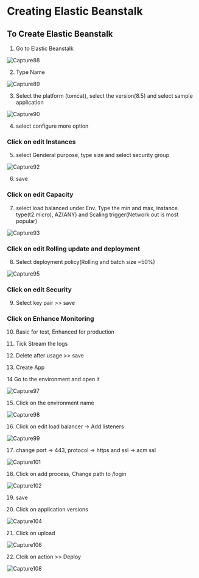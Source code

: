 # Creating Elastic Beanstalk

## To Create Elastic Beanstalk

1. Go to Elastic Beanstalk

![Capture88](https://user-images.githubusercontent.com/18073289/216986125-f675d0bf-16bd-47ed-8784-79a54ec5aab1.PNG)

2. Type Name

![Capture89](https://user-images.githubusercontent.com/18073289/216986260-13f8d15a-4a73-448a-828c-6b6065934a92.PNG)

3. Select the platform (tomcat), select the version(8.5) and select sample application

![Capture90](https://user-images.githubusercontent.com/18073289/216986283-7b86cb69-4abe-404b-8c32-e346cd24de8a.PNG)

4. select configure more option

### Click on edit Instances
5.  select Genderal purpose, type size and select security group

![Capture92](https://user-images.githubusercontent.com/18073289/216986713-73b77cd6-aa4f-43d5-9795-d637ef61b573.PNG)

6. save

### Click on edit Capacity
7. select load balanced under Env. Type the min and max, instance type(t2.micro), AZ(ANY) and Scaling trigger(Network out is most popular)

![Capture93](https://user-images.githubusercontent.com/18073289/216987571-2ab6f26c-f96f-495e-99f3-cfb521bb3d42.PNG)

### Click on edit Rolling update and deployment

8. Select deployment policy(Rolling and batch size =50%)

![Capture95](https://user-images.githubusercontent.com/18073289/216988700-540bfd85-5da9-42d7-b506-7a47f2e3e512.PNG)

### Click on edit Security

9. Select key pair >> save

### Click on Enhance Monitoring

10. Basic for test, Enhanced for production

11. Tick Stream the logs

12. Delete after usage >> save

13. Create App

14 Go to the environment and open it

![Capture97](https://user-images.githubusercontent.com/18073289/216990516-e87fe76f-f5b0-4605-b936-323f4e8b6107.PNG)

15. Click on the environment name

![Capture98](https://user-images.githubusercontent.com/18073289/216990872-bd62342c-394c-403e-aa66-5c4368df673f.PNG)

16. Click on edit load balancer -> Add listeners

![Capture99](https://user-images.githubusercontent.com/18073289/216990893-388c0b13-4119-464b-af75-0b795263ccce.PNG)

17. change port -> 443, protocol -> https and ssl -> acm ssl

![Capture101](https://user-images.githubusercontent.com/18073289/216991193-b56f0e5b-b8f7-4fd2-a8a4-5e1c9c270f98.PNG)

18. Click on add process, Change path to /login

![Capture102](https://user-images.githubusercontent.com/18073289/216991469-b24780af-2477-4d4b-ab2e-c6ead02e69dc.PNG)

19. save

20. Click on application versions

![Capture104](https://user-images.githubusercontent.com/18073289/216991792-f3f6b0e9-4503-4ef8-9a44-99d627fac430.PNG)

21. Click on upload

![Capture106](https://user-images.githubusercontent.com/18073289/216991952-3b3f1ba5-e550-4e9d-af08-a3da7e6d255a.PNG)

22. Clcik on action >> Deploy

![Capture108](https://user-images.githubusercontent.com/18073289/216992156-1c7e7e03-4e67-49a9-be12-0122682f5b7c.PNG)


